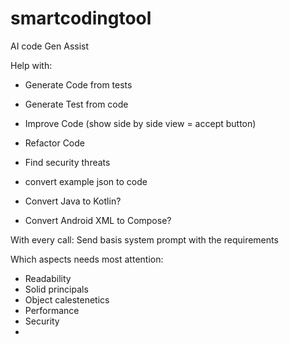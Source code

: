# smartcodingtool

AI code Gen Assist

Help with:
- Generate Code from tests
- Generate Test from code
- Improve Code (show side by side view = accept button)
- Refactor Code
- Find security threats

- convert example json to code
- Convert Java to Kotlin?
- Convert Android XML to Compose?

With every call:
Send basis system prompt with the requirements

Which aspects needs most attention:
- Readability
- Solid principals
- Object calestenetics
- Performance
- Security
- 
